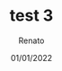 ---
title: 'test 3'
date: '01/01/2022'
author: 'Renato'
excerpt: 'Lorem ipsum dolor sit amet. Sit dolorem nesciunt aut veniam quis vel iusto Quis qui temporibus labore! In neque quia a'
cover_image: 'https://via.placeholder.com/1422X1350'
categories: []
---